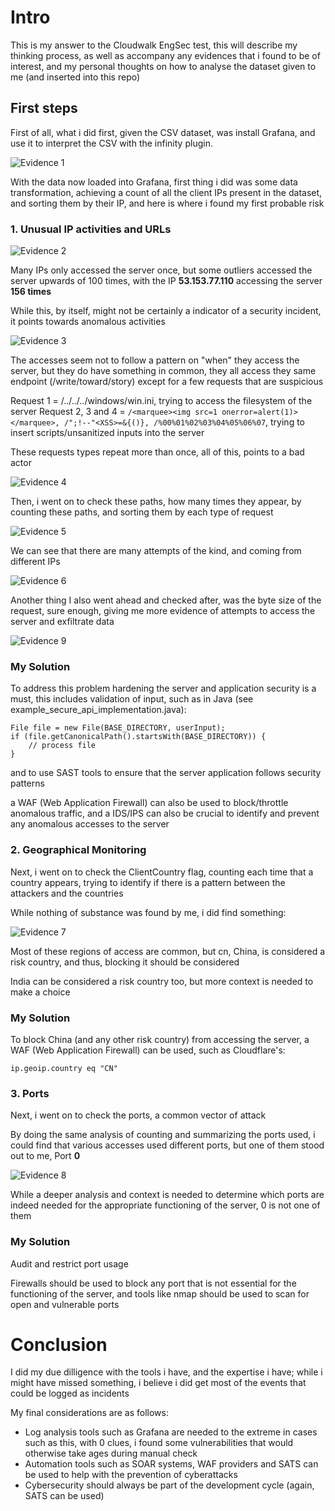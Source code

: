 # Intro

This is my answer to the Cloudwalk EngSec test, this will describe my thinking process, as well as accompany any evidences that i found to be of interest, and my personal thoughts on how to analyse the dataset given to me (and inserted into this repo)

## First steps

First of all, what i did first, given the CSV dataset, was install Grafana, and use it to interpret the CSV with the infinity plugin.

![Evidence 1](/photos/1.png?raw=true "Evidence 1")

With the data now loaded into Grafana, first thing i did was some data transformation, achieving a count of all the client IPs present in the dataset, and sorting them by their IP, and here is where i found my first probable risk

### 1. Unusual IP activities and URLs

![Evidence 2](/photos/2.png?raw=true "Evidence 2")

Many IPs only accessed the server once, but some outliers accessed the server upwards of 100 times, with the IP **53.153.77.110** accessing the server **156 times**

While this, by itself, might not be certainly a indicator of a security incident, it points towards anomalous activities

![Evidence 3](/photos/3.png?raw=true "Evidence 3")

The accesses seem not to follow a pattern on "when" they access the server, but they do have something in common, they all access they same endpoint (/write/toward/story) except for a few requests that are suspicious

Request 1 = /../../../windows/win.ini, trying to access the filesystem of the server
Request 2, 3 and 4 = ```/<marquee><img src=1 onerror=alert(1)></marquee>, /";!--"<XSS>=&{()}, /%00%01%02%03%04%05%06%07```, trying to insert scripts/unsanitized inputs into the server

These requests types repeat more than once, all of this, points to a bad actor

![Evidence 4](/photos/4.png?raw=true "Evidence 4")

Then, i went on to check these paths, how many times they appear, by counting these paths, and sorting them by each type of request

![Evidence 5](/photos/5.png?raw=true "Evidence 5")

We can see that there are many attempts of the kind, and coming from different IPs

![Evidence 6](/photos/6.png?raw=true "Evidence 6")

Another thing I also went ahead and checked after, was the byte size of the request, sure enough, giving me more evidence of attempts to access the server and exfiltrate data

![Evidence 9](/photos/9.png?raw=true "Evidence 9")

### My Solution

To address this problem hardening the server and application security is a must, this includes validation of input, such as in Java (see example_secure_api_implementation.java):

```
File file = new File(BASE_DIRECTORY, userInput);
if (file.getCanonicalPath().startsWith(BASE_DIRECTORY)) {
    // process file
}
```

and to use SAST tools to ensure that the server application follows security patterns

a WAF (Web Application Firewall) can also be used to block/throttle anomalous traffic, and a IDS/IPS can also be crucial to identify and prevent any anomalous accesses to the server

### 2. Geographical Monitoring

Next, i went on to check the ClientCountry flag, counting each time that a country appears, trying to identify if there is a pattern between the attackers and the countries

While nothing of substance was found by me, i did find something:

![Evidence 7](/photos/7.png?raw=true "Evidence 7")

Most of these regions of access are common, but cn, China, is considered a risk country, and thus, blocking it should be considered

India can be considered a risk country too, but more context is needed to make a choice

### My Solution

To block China (and any other risk country) from accessing the server, a WAF (Web Application Firewall) can be used, such as Cloudflare's:

```
ip.geoip.country eq "CN"
```

### 3. Ports

Next, i went on to check the ports, a common vector of attack

By doing the same analysis of counting and summarizing the ports used, i could find that various accesses used different ports, but one of them stood out to me, Port **0**

![Evidence 8](/photos/8.png?raw=true "Evidence 8")

While a deeper analysis and context is needed to determine which ports are indeed needed for the appropriate functioning of the server, 0 is not one of them

### My Solution

Audit and restrict port usage

Firewalls should be used to block any port that is not essential for the functioning of the server, and tools like nmap should be used to scan for open and vulnerable ports

# Conclusion

I did my due dilligence with the tools i have, and the expertise i have; while i might have missed something, i believe i did get most of the events that could be logged as incidents

My final considerations are as follows:

- Log analysis tools such as Grafana are needed to the extreme in cases such as this, with 0 clues, i found some vulnerabilities that would otherwise take ages during manual check
- Automation tools such as SOAR systems, WAF providers and SATS can be used to help with the prevention of cyberattacks
- Cybersecurity should always be part of the development cycle (again, SATS can be used)





